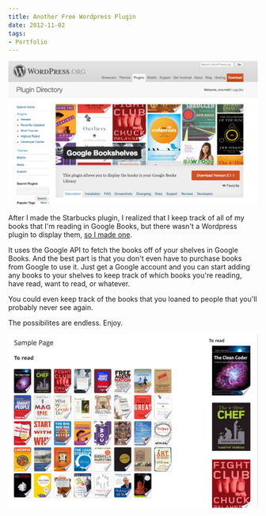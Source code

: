 ```yaml
---
title: Another Free Wordpress Plugin
date: 2012-11-02
tags:
- Portfolio
---
```


<img alt="plugin-google-bookshelves" src="./plugin-google-bookshelves.png" />

After I made the Starbucks plugin, I realized that I keep track of all of my books that I'm reading in Google Books, but there wasn't a Wordpress plugin to display them, <a href="http://wordpress.org/extend/plugins/google-bookshelves/" target="_blank">so I made one</a>.

It uses the Google API to fetch the books off of your shelves in Google Books. And the best part is that you don't even have to purchase books from Google to use it. Just get a Google account and you can start adding any books to your shelves to keep track of which books you're reading, have read, want to read, or whatever.

You could even keep track of the books that you loaned to people that you'll probably never see again.

The possibilites are endless. Enjoy.

<img alt="plugin-google-bookshelves-screenshot" src="./plugin-google-bookshelves-screenshot.png" />
